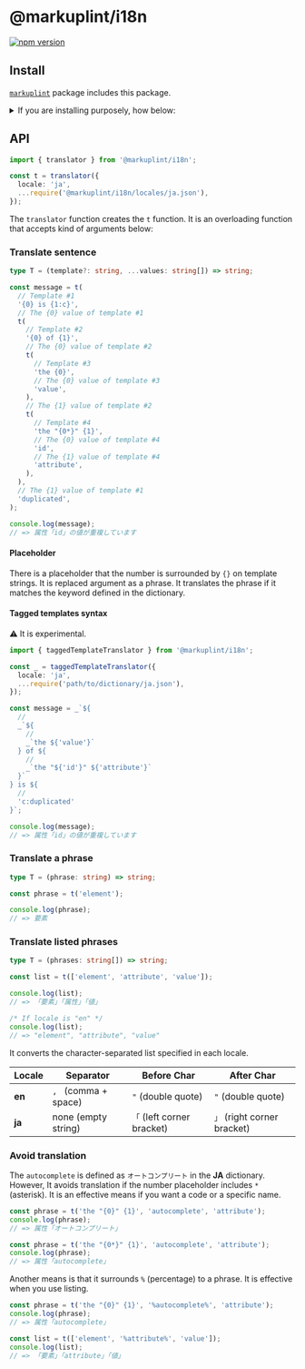 # @markuplint/i18n

[![npm version](https://badge.fury.io/js/%40markuplint%2Fi18n.svg)](https://www.npmjs.com/package/@markuplint/i18n)

## Install

[`markuplint`](https://www.npmjs.com/package/markuplint) package includes this package.

<details>
<summary>If you are installing purposely, how below:</summary>

```shell
$ npm install @markuplint/i18n

$ yarn add @markuplint/i18n

```

</details>

## API

```ts
import { translator } from '@markuplint/i18n';

const t = translator({
  locale: 'ja',
  ...require('@markuplint/i18n/locales/ja.json'),
});
```

The `translator` function creates the `t` function.
It is an overloading function that accepts kind of arguments below:

### Translate sentence

```ts
type T = (template?: string, ...values: string[]) => string;
```

```ts
const message = t(
  // Template #1
  '{0} is {1:c}',
  // The {0} value of template #1
  t(
    // Template #2
    '{0} of {1}',
    // The {0} value of template #2
    t(
      // Template #3
      'the {0}',
      // The {0} value of template #3
      'value',
    ),
    // The {1} value of template #2
    t(
      // Template #4
      'the "{0*}" {1}',
      // The {0} value of template #4
      'id',
      // The {1} value of template #4
      'attribute',
    ),
  ),
  // The {1} value of template #1
  'duplicated',
);

console.log(message);
// => 属性「id」の値が重複しています
```

#### Placeholder

There is a placeholder that the number is surrounded by `{}` on template strings. It is replaced argument as a phrase. It translates the phrase if it matches the keyword defined in the dictionary.

#### Tagged templates syntax

:warning: It is experimental.

```ts
import { taggedTemplateTranslator } from '@markuplint/i18n';

const _ = taggedTemplateTranslator({
  locale: 'ja',
  ...require('path/to/dictionary/ja.json'),
});

const message = _`${
  //
  _`${
    //
    _`the ${'value'}`
  } of ${
    //
    _`the "${'id'}" ${'attribute'}`
  }`
} is ${
  //
  'c:duplicated'
}`;

console.log(message);
// => 属性「id」の値が重複しています
```

### Translate a phrase

```ts
type T = (phrase: string) => string;
```

```ts
const phrase = t('element');

console.log(phrase);
// => 要素
```

### Translate listed phrases

```ts
type T = (phrases: string[]) => string;
```

```ts
const list = t(['element', 'attribute', 'value']);

console.log(list);
// => 「要素」「属性」「値」

/* If locale is "en" */
console.log(list);
// => "element", "attribute", "value"
```

It converts the character-separated list specified in each locale.

| Locale | Separator            | Before Char                | After Char                  |
| ------ | -------------------- | -------------------------- | --------------------------- |
| **en** | `, ` (comma + space) | `"` (double quote)         | `"` (double quote)          |
| **ja** | none (empty string)  | `「` (left corner bracket) | `」` (right corner bracket) |

### Avoid translation

The `autocomplete` is defined as `オートコンプリート` in the **JA** dictionary.
However, It avoids translation if the number placeholder includes `*` (asterisk).
It is an effective means if you want a code or a specific name.

```ts
const phrase = t('the "{0}" {1}', 'autocomplete', 'attribute');
console.log(phrase);
// => 属性「オートコンプリート」

const phrase = t('the "{0*}" {1}', 'autocomplete', 'attribute');
console.log(phrase);
// => 属性「autocomplete」
```

Another means is that it surrounds `%` (percentage) to a phrase. It is effective when you use listing.

```ts
const phrase = t('the "{0}" {1}', '%autocomplete%', 'attribute');
console.log(phrase);
// => 属性「autocomplete」

const list = t(['element', '%attribute%', 'value']);
console.log(list);
// => 「要素」「attribute」「値」
```
